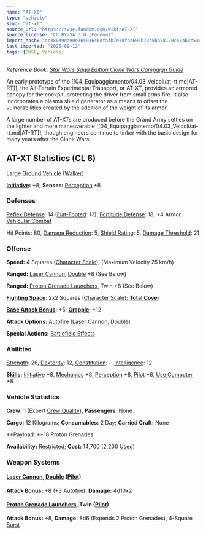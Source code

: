 ```yaml
---
name: "AT-XT"
type: "vehicle"
slug: "at-xt"
source_url: "https://swse.fandom.com/wiki/AT-XT"
source_license: "CC BY-SA 3.0 (Fandom)"
import_hash: "dc38039da90e36593646dfafb7e78fba696b72a8ba58170c58ab3c5464da8687"
last_imported: "2025-09-12"
tags: [SWSE, Vehicle]
---
```

*Reference Book: [Star Wars Saga Edition Clone Wars Campaign Guide](https://swse.fandom.com/wiki/Star_Wars_Saga_Edition_Clone_Wars_Campaign_Guide)*

An early prototype of the [[04_Equipaggiamento/04.03_Veicoli/at-rt.md|AT-RT]], the All-Terrain Experimental Transport, or AT-XT, provides an armored canopy for the cockpit, protecting the driver from small arms fire. It also incorporates a plasma shield generator as a means to offset the vulnerabilities created by the addition of the weight of its armor.

A large number of AT-XTs are produced before the Grand Army settles on the lighter and more maneuverable [[04_Equipaggiamento/04.03_Veicoli/at-rt.md|AT-RT]], though engineers continue to tinker with the basic design for many years after the Clone Wars.
## AT-XT Statistics (CL 6)
Large [Ground Vehicle](https://swse.fandom.com/wiki/Ground_Vehicle) ([Walker](https://swse.fandom.com/wiki/Walker))

**[Initiative](https://swse.fandom.com/wiki/Initiative):** +8; **Senses:** [Perception](https://swse.fandom.com/wiki/Perception) +8
### Defenses
[Reflex Defense](https://swse.fandom.com/wiki/Reflex_Defense_(Vehicles)): 14 ([Flat-Footed](https://swse.fandom.com/wiki/Flat-Footed): 13), [Fortitude Defense](https://swse.fandom.com/wiki/Fortitude_Defense_(Vehicles)): 18; +4 Armor, [Vehicular Combat](https://swse.fandom.com/wiki/Vehicular_Combat)

Hit Points: 80, [Damage Reduction](https://swse.fandom.com/wiki/Damage_Reduction): 5, [Shield Rating](https://swse.fandom.com/wiki/Shield_Rating): 5, [Damage Threshold](https://swse.fandom.com/wiki/Damage_Threshold_(Vehicles)): 21
### Offense
**Speed:** 4 Squares ([Character Scale](https://swse.fandom.com/wiki/Character_Scale)); (Maximum Velocity 25 km/h)

**Ranged:** [Laser Cannon](https://swse.fandom.com/wiki/Laser_Cannon), [Double](https://swse.fandom.com/wiki/Double) +8 (See Below)

**Ranged:** [Proton Grenade Launchers](https://swse.fandom.com/wiki/Proton_Grenade_Launchers), Twin +8 (See Below)

**[Fighting Space](https://swse.fandom.com/wiki/Fighting_Space)**: 2x2 Squares ([Character Scale](https://swse.fandom.com/wiki/Character_Scale)); **[Total Cover](https://swse.fandom.com/wiki/Total_Cover)**

**[Base Attack Bonus](https://swse.fandom.com/wiki/Base_Attack_Bonus)**: +5; **[Grapple](https://swse.fandom.com/wiki/Grapple)**: +12

**Attack Options:** [Autofire](https://swse.fandom.com/wiki/Autofire_(Vehicle_Combat)) ([Laser Cannon](https://swse.fandom.com/wiki/Laser_Cannon), [Double](https://swse.fandom.com/wiki/Double))

**Special Actions:** [Battlefield Effects](https://swse.fandom.com/wiki/Battlefield_Effects)
### Abilities
[Strength](https://swse.fandom.com/wiki/Strength): 26, [Dexterity](https://swse.fandom.com/wiki/Dexterity): 12, [Constitution](https://swse.fandom.com/wiki/Constitution): -, [Intelligence](https://swse.fandom.com/wiki/Intelligence): 12

**[Skills](https://swse.fandom.com/wiki/Skills):** [Initiative](https://swse.fandom.com/wiki/Initiative) +8, [Mechanics](https://swse.fandom.com/wiki/Mechanics) +8, [Perception](https://swse.fandom.com/wiki/Perception) +8, [Pilot](https://swse.fandom.com/wiki/Pilot) +8, [Use Computer](https://swse.fandom.com/wiki/Use_Computer) +8
### Vehicle Statistics
**Crew:** 1 (Expert [Crew Quality](https://swse.fandom.com/wiki/Crew_Quality)), **Passengers:** None

**Cargo:** 12 Kilograms; **Consumables:** 2 Day; **Carried Craft:** None

**Payload: **18 Proton Grenades

**Availability:** [Restricted](https://swse.fandom.com/wiki/Restricted); **Cost:** 14,700 (2,200 [Used](https://swse.fandom.com/wiki/Used))
### Weapon Systems
#### **[Laser Cannon](https://swse.fandom.com/wiki/Laser_Cannon), [Double](https://swse.fandom.com/wiki/Double) ([Pilot](https://swse.fandom.com/wiki/Pilot_(Vehicle_Combat)))**
**Attack Bonus:** +8 (+3 [Autofire](https://swse.fandom.com/wiki/Autofire_(Vehicle_Combat))), **Damage:** 4d10x2

#### **[Proton Grenade Launchers](https://swse.fandom.com/wiki/Proton_Grenade_Launchers), Twin ([Pilot](https://swse.fandom.com/wiki/Pilot_(Vehicle_Combat)))**
**Attack Bonus:** +8, **Damage:** 8d6 (Expends 2 Proton Grenades), 4-Square [Burst](https://swse.fandom.com/wiki/Burst)